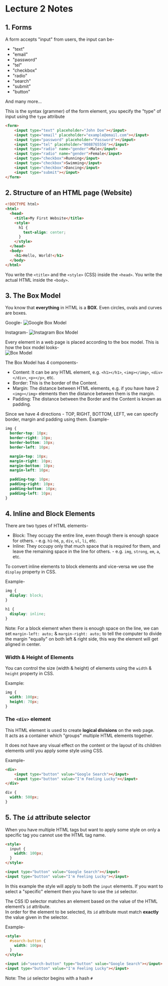 # Lecture 2 Notes

## 1. Forms

A form accepts "input" from users, the input can be-

- "text"
- "email"
- "password"
- "tel"
- "checkbox"
- "radio"
- "search"
- "submit"
- "button"

And many more...

This is the syntax (grammer) of the form element, you specify the "type" of input using the `type` attribute

```html
<form>
    <input type="text" placeholder="John Doe"></input>
    <input type="email" placeholder="example@email.com"></input>
    <input type="password" placeholder="Password"></input>
    <input type="tel" placeholder="9088765556"></input>
    <input type="radio" name="gender">Male</input>
    <input type="radio" name="gender">Female</input>
    <input type="checkbox">Running</input>
    <input type="checkbox">Swimming</input>
    <input type="checkbox">Dancing</input>
    <input type="submit"></input>
</form>
```

## 2. Structure of an HTML page (Website)

```html
<!DOCTYPE html>
<html>
  <head>
    <title>My First Website</title>
    <style>
      h1 {
        text-align: center;
      }
    </style>
  </head>
  <body>
    <h1>Hello, World!</h1>
  </body>
</html>
```

You write the `<title>` and the `<style>` (CSS) inside the `<head>`.
You write the actual HTML inside the `<body>`.

## 3. The Box Model

You know that **everything** in HTML is a **BOX**. Even circles, ovals and curves are boxes.

Google-
![Google Box Model]("./images/google-box.png")

Instagram-
![Instagram Box Model]("./images/instagram-box.png")

Every element in a web page is placed according to the box model.
This is how the box model looks-  
![Box Model]("./images/box-model.png")

The Box Model has 4 components-

- Content: It can be any HTML element, e.g. `<h1></h1>`, `<img></img>`, `<div></div>`, `<p></p>`, etc.
- Border: This is the border of the Content.
- Margin: The distance between HTML elements, e.g. if you have have 2 `<img></img>` elements then the distance between them is the margin.
- Padding: The distance between the Border and the Content is known as padding.

Since we have 4 directions - TOP, RIGHT, BOTTOM, LEFT, we can specify border, margin and padding using them.
Example-

```css
img {
  border-top: 10px;
  border-right: 10px;
  border-bottom: 10px;
  border-left: 10px;

  margin-top: 10px;
  margin-right: 10px;
  margin-bottom: 10px;
  margin-left: 10px;

  padding-top: 10px;
  padding-right: 10px;
  padding-bottom: 10px;
  padding-left: 10px;
}
```

## 4. Inline and Block Elements

There are two types of HTML elements-

- Block: They occupy the entire line, even though there is enough space for others. - e.g. `h1`-`h6`, `p`, `div`, `ul`, `li`, etc.
- Inline: They occupy only that much space that is required for them, and leave the remaining space in the line for others. - e.g. `img`, `strong`, `em`, `a`, etc.

To convert inline elements to block elements and vice-versa we use the `display` property in CSS.

Example-

```css
img {
  display: block;
}

h1 {
  display: inline;
}
```

Note: For a block element when there is enough space on the line, we can set `margin-left: auto;` & `margin-right: auto;` to tell the computer to divide the margin "equally" on both left & right side, this way the element will get aligned in center.

### Width & Height of Elements

You can control the size (width & height) of elements using the `width` & `height` property in CSS.

Example:

```css
img {
  width: 100px;
  height: 70px;
}
```

### The `<div>` element

This HTML element is used to create **logical divisions** on the web page.  
It acts as a container which "groups" multiple HTML elements together.

It does not have any visual effect on the content or the layout of its children elements until you apply some style using CSS.

Example-

```html
<div>
    <input type="button" value="Google Search"></input>
    <input type="button" value="I'm Feeling Lucky"></input>
</div>
```

```css
div {
  width: 500px;
}
```

## 5. The `id` attribute selector

When you have multiple HTML tags but want to apply some style on only a specific tag you cannot use the HTML tag name.

```html
<style>
  input {
    width: 100px;
  }
</style>

<input type="button" value="Google Search"></input>
<input type="button" value="I'm Feeling Lucky"></input>
```

In this example the style will apply to both the `input` elements.
If you want to select a "specific" element then you have to use the `id` selector.

The CSS ID selector matches an element based on the value of the HTML element’s `id` attribute.  
In order for the element to be selected, its `id` attribute must match **exactly** the value given in the selector.

Example-

```html
<style>
  #search-button {
    width: 100px;
  }
</style>

<input id="search-button" type="button" value="Google Search"></input>
<input type="button" value="I'm Feeling Lucky"></input>
```

Note: The `id` selector begins with a hash `#`
